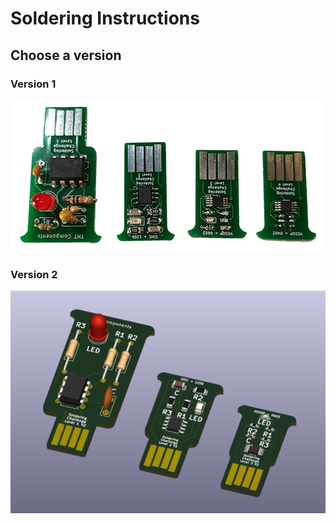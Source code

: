 # Soldering Instructions


## Choose a version

### Version 1
[![Version 1](/media/solderingChallenge-v1/solderingChallenge.png)](version-1.md)

### Version 2
[![Version 2](/media/solderingChallenge-v2/solderingChallenge.png)](version-2.md)